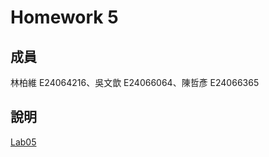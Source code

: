 # Homework 5
## 成員
林柏維 E24064216、吳文歆 E24066064、陳哲彥 E24066365
## 說明  
[Lab05](https://github.com/HainanG/2019_FPGA_Design_Group9/blob/master/Lab05/README.md)
